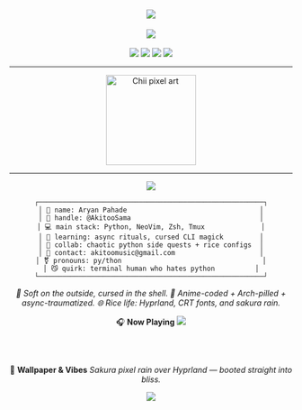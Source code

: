 <!-- Pink Sakura Pixel Rain Background (only works on personal site, not GitHub) -->
<style>
  body {
    background-image: url('https://i.imgur.com/WCWUjCT.gif');
    background-size: cover;
    background-attachment: fixed;
  }
</style>

<h1 align="center">
  <img src="https://readme-typing-svg.demolab.com?font=Fira+Code&size=26&duration=4000&pause=1000&color=FFB6C1&center=true&vCenter=true&width=700&lines=welcome+to+my+pretty+terminal+~;aka+@AkitooSama+%F0%9F%A7%9C%E2%99%82%EF%B8%8F;arch+linux+btw+%7C+hyprland+%7C+zsh+%7C+neovim">
</h1>

<div align="center">
  <img src="https://skillicons.dev/icons?i=python,linux,neovim,tmux,zsh,bash" /><br/><br/>

  <img src="https://img.shields.io/badge/Arch-<3-1793d1?style=flat&logo=arch-linux&logoColor=white">
  <img src="https://img.shields.io/badge/WM-Hyprland-88c0d0?style=flat&logo=wayland&logoColor=white">
  <img src="https://img.shields.io/badge/Shell-Zsh-ffb6c1?style=flat&logo=gnu-bash&logoColor=white">
  <img src="https://img.shields.io/badge/Aesthetic-femboy~core-ff69b4?style=flat&logoColor=white">
</div>

---

<div align="center">
  <img src="https://i.imgur.com/qfH1gYP.gif" width="160px" alt="Chii pixel art" />
</div>

---

<div align="center">
  <img src="https://readme-typing-svg.herokuapp.com?font=Fira+Code&size=22&duration=4000&pause=1000&color=FFB6C1&center=true&vCenter=true&width=600&lines=🎀+about+me+%7C+system+fetch+~" />
</div>

<div align="center">

```shell
┌────────────────────────────────────────────────────────┐
│ 🌸 name: Aryan Pahade                                 │
│ 🎀 handle: @AkitooSama                                │
│ 💻 main stack: Python, NeoVim, Zsh, Tmux              │
│ 🔮 learning: async rituals, cursed CLI magick         │
│ 👯 collab: chaotic python side quests + rice configs  │
│ 💌 contact: akitoomusic@gmail.com                     │
│ ⚧ pronouns: py/thon                                   │
│ 😼 quirk: terminal human who hates python          │
└────────────────────────────────────────────────────────┘
```
<i> 🌸 Soft on the outside, cursed in the shell. 🦄 Anime-coded + Arch-pilled + async-traumatized. 🌐 Rice life: Hyprland, CRT fonts, and sakura rain. </i> </div> <div align="center">

🎧 <strong>Now Playing</strong>
<img src="https://img.shields.io/badge/now%20playing-Lain%20OST%20-%20INFOS%20BLEEDS%20IN%20MY%20SOUL-ffb6c1?style=for-the-badge&logo=spotify&logoColor=white&color=ff69b4" />

<br/><br/>

🍥 <strong>Wallpaper & Vibes</strong>
<i>Sakura pixel rain over Hyprland — booted straight into bliss.</i>
</div> <div align="center"> <img src="https://github.com/AkitooSama/AkitooSama/blob/output/github-contribution-grid-snake.svg" /> </div> <!--- AkitooSama/AkitooSama is a ✨ special ✨ repository because its `README.md` appears on your GitHub profile. Preview this in dark mode — that's where it lives. --->
